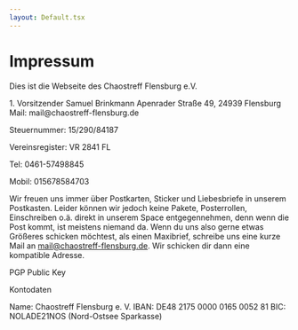 ```yaml
---
layout: Default.tsx
---
```


# Impressum

Dies ist die Webseite des Chaostreff Flensburg e.V.

<p>1. Vorsitzender Samuel Brinkmann
Apenrader Straße 49, 24939 Flensburg
Mail: mail@chaostreff-flensburg.de</p>

Steuernummer: 15/290/84187

Vereinsregister: VR 2841 FL

Tel: 0461-57498845

Mobil: 015678584703

Wir freuen uns immer über Postkarten, Sticker und Liebesbriefe in unserem
Postkasten. Leider können wir jedoch keine Pakete, Posterrollen, Einschreiben
o.ä. direkt in unserem Space entgegennehmen, denn wenn die Post kommt, ist
meistens niemand da. Wenn du uns also gerne etwas Größeres schicken möchtest,
als einen Maxibrief, schreibe uns eine kurze Mail an
mail@chaostreff-flensburg.de. Wir schicken dir dann eine kompatible Adresse.

PGP Public Key

Kontodaten

Name: Chaostreff Flensburg e. V. IBAN: DE48 2175 0000 0165 0052 81 BIC:
NOLADE21NOS (Nord-Ostsee Sparkasse)
